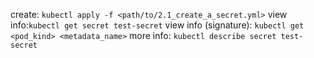 create: `kubectl apply -f <path/to/2.1_create_a_secret.yml>`
view info:`kubectl get secret test-secret`
view info (signature): `kubectl get <pod_kind> <metadata_name>`
more info: `kubectl describe secret test-secret`

